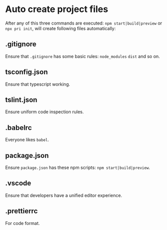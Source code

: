 # Auto create project files

After any of this three commands are executed: `npm start|build|preview` or `npx pri init`, will create following files automatically:

## .gitignore

Ensure that `.gitignore` has some basic rules: `node_modules` `dist` and so on.

## tsconfig.json

Ensure that typescript working.

## tslint.json

Ensure uniform code inspection rules.

## .babelrc

Everyone likes `babel`.

## package.json

Ensure `package.json` has these npm scripts: `npm start|build|preview`.

## .vscode

Ensure that developers have a unified editor experience.

## .prettierrc

For code format.
